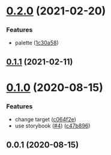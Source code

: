 # [0.2.0](https://github.com/tyankatsu0105/spinach-components/compare/v0.1.1...v0.2.0) (2021-02-20)


### Features

* palette ([1c30a58](https://github.com/tyankatsu0105/spinach-components/commit/1c30a5854b1cb6f2843e3f801104951da69dd535))



## [0.1.1](https://github.com/tyankatsu0105/spinach-components/compare/v0.1.0...v0.1.1) (2021-02-11)



# [0.1.0](https://github.com/tyankatsu0105/spinach-components/compare/v0.0.1...v0.1.0) (2020-08-15)


### Features

* change target ([c064f2e](https://github.com/tyankatsu0105/spinach-components/commit/c064f2e6b0b1b685111586ad0c2e78d4a7f96a80))
* use storybook ([#4](https://github.com/tyankatsu0105/spinach-components/issues/4)) ([c47b896](https://github.com/tyankatsu0105/spinach-components/commit/c47b896f56106857722015a6179ce089e0d80345))



## 0.0.1 (2020-08-15)



